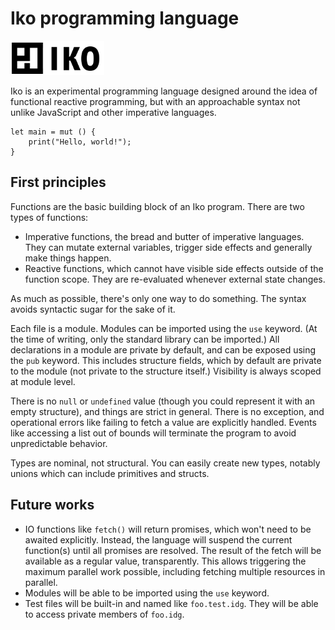 # Iko programming language

<img src="./logo.svg" alt="Iko logo" width="150" />

Iko is an experimental programming language designed around the idea of
functional reactive programming, but with an approachable syntax not
unlike JavaScript and other imperative languages.

```
let main = mut () {
    print("Hello, world!");
}
```

## First principles

Functions are the basic building block of an Iko program. There are two types of
functions:

-   Imperative functions, the bread and butter of imperative languages. They can
    mutate external variables, trigger side effects and generally make things
    happen.
-   Reactive functions, which cannot have visible side effects outside of the
    function scope. They are re-evaluated whenever external state changes.

As much as possible, there's only one way to do something. The syntax avoids
syntactic sugar for the sake of it.

Each file is a module. Modules can be imported using the `use` keyword. (At the
time of writing, only the standard library can be imported.) All declarations in
a module are private by default, and can be exposed using the `pub` keyword.
This includes structure fields, which by default are private to the module (not
private to the structure itself.) Visibility is always scoped at module level.

There is no `null` or `undefined` value (though you could represent it with
an empty structure), and things are strict in general. There is no exception,
and operational errors like failing to fetch a value are explicitly handled.
Events like accessing a list out of bounds will terminate the program to
avoid unpredictable behavior.

Types are nominal, not structural. You can easily create new types, notably
unions which can include primitives and structs.

## Future works

-   IO functions like `fetch()` will return promises, which won't need to be
    awaited explicitly. Instead, the language will suspend the current function(s)
    until all promises are resolved. The result of the fetch will be available as
    a regular value, transparently. This allows triggering the maximum parallel
    work possible, including fetching multiple resources in parallel.
-   Modules will be able to be imported using the `use` keyword.
-   Test files will be built-in and named like `foo.test.idg`. They will be able
    to access private members of `foo.idg`.
